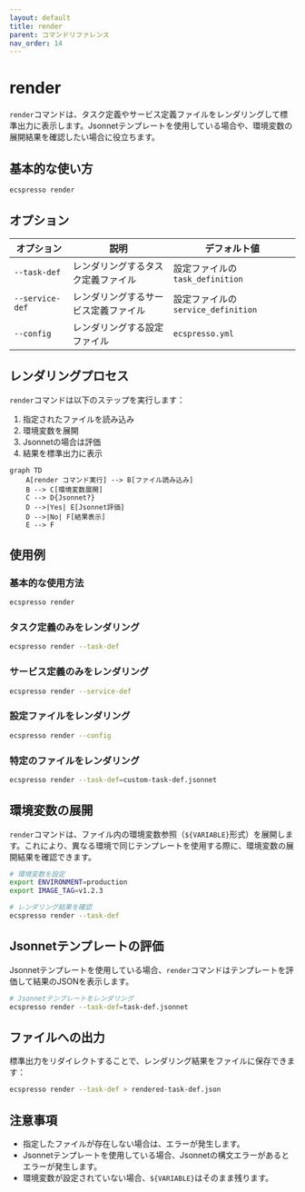 ```yaml
---
layout: default
title: render
parent: コマンドリファレンス
nav_order: 14
---
```


# render

`render`コマンドは、タスク定義やサービス定義ファイルをレンダリングして標準出力に表示します。Jsonnetテンプレートを使用している場合や、環境変数の展開結果を確認したい場合に役立ちます。

## 基本的な使い方

```bash
ecspresso render
```

## オプション

| オプション | 説明 | デフォルト値 |
|------------|------|------------|
| `--task-def` | レンダリングするタスク定義ファイル | 設定ファイルの`task_definition` |
| `--service-def` | レンダリングするサービス定義ファイル | 設定ファイルの`service_definition` |
| `--config` | レンダリングする設定ファイル | `ecspresso.yml` |

## レンダリングプロセス

`render`コマンドは以下のステップを実行します：

1. 指定されたファイルを読み込み
2. 環境変数を展開
3. Jsonnetの場合は評価
4. 結果を標準出力に表示

```mermaid
graph TD
    A[render コマンド実行] --> B[ファイル読み込み]
    B --> C[環境変数展開]
    C --> D{Jsonnet?}
    D -->|Yes| E[Jsonnet評価]
    D -->|No| F[結果表示]
    E --> F
```

## 使用例

### 基本的な使用方法

```bash
ecspresso render
```

### タスク定義のみをレンダリング

```bash
ecspresso render --task-def
```

### サービス定義のみをレンダリング

```bash
ecspresso render --service-def
```

### 設定ファイルをレンダリング

```bash
ecspresso render --config
```

### 特定のファイルをレンダリング

```bash
ecspresso render --task-def=custom-task-def.jsonnet
```

## 環境変数の展開

`render`コマンドは、ファイル内の環境変数参照（`${VARIABLE}`形式）を展開します。これにより、異なる環境で同じテンプレートを使用する際に、環境変数の展開結果を確認できます。

```bash
# 環境変数を設定
export ENVIRONMENT=production
export IMAGE_TAG=v1.2.3

# レンダリング結果を確認
ecspresso render --task-def
```

## Jsonnetテンプレートの評価

Jsonnetテンプレートを使用している場合、`render`コマンドはテンプレートを評価して結果のJSONを表示します。

```bash
# Jsonnetテンプレートをレンダリング
ecspresso render --task-def=task-def.jsonnet
```

## ファイルへの出力

標準出力をリダイレクトすることで、レンダリング結果をファイルに保存できます：

```bash
ecspresso render --task-def > rendered-task-def.json
```

## 注意事項

- 指定したファイルが存在しない場合は、エラーが発生します。
- Jsonnetテンプレートを使用している場合、Jsonnetの構文エラーがあるとエラーが発生します。
- 環境変数が設定されていない場合、`${VARIABLE}`はそのまま残ります。
